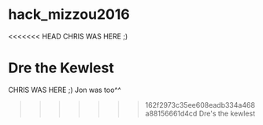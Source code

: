 # hack_mizzou2016

<<<<<<< HEAD
CHRIS WAS HERE ;) 

Dre the Kewlest
=======
CHRIS WAS HERE ;)
Jon was too^^ 
>>>>>>> 162f2973c35ee608eadb334a468a88156661d4cd
Dre's the kewlest
